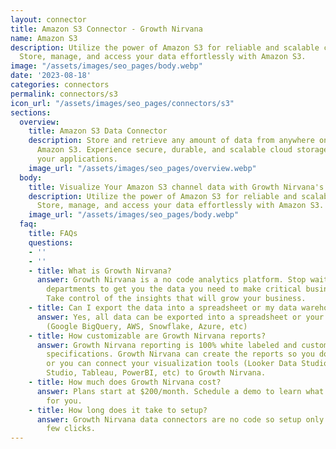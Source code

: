 ```yaml
---
layout: connector
title: Amazon S3 Connector - Growth Nirvana
name: Amazon S3
description: Utilize the power of Amazon S3 for reliable and scalable cloud storage.
  Store, manage, and access your data effortlessly with Amazon S3.
image: "/assets/images/seo_pages/body.webp"
date: '2023-08-18'
categories: connectors
permalink: connectors/s3
icon_url: "/assets/images/seo_pages/connectors/s3"
sections:
  overview:
    title: Amazon S3 Data Connector
    description: Store and retrieve any amount of data from anywhere on the web with
      Amazon S3. Experience secure, durable, and scalable cloud storage solution for
      your applications.
    image_url: "/assets/images/seo_pages/overview.webp"
  body:
    title: Visualize Your Amazon S3 channel data with Growth Nirvana's Amazon S3 Connector
    description: Utilize the power of Amazon S3 for reliable and scalable cloud storage.
      Store, manage, and access your data effortlessly with Amazon S3.
    image_url: "/assets/images/seo_pages/body.webp"
  faq:
    title: FAQs
    questions:
    - ''
    - ''
    - title: What is Growth Nirvana?
      answer: Growth Nirvana is a no code analytics platform. Stop waiting for other
        departments to get you the data you need to make critical business decisions.
        Take control of the insights that will grow your business.
    - title: Can I export the data into a spreadsheet or my data warehouse?
      answer: Yes, all data can be exported into a spreadsheet or your data warehouse
        (Google BigQuery, AWS, Snowflake, Azure, etc)
    - title: How customizable are Growth Nirvana reports?
      answer: Growth Nirvana reporting is 100% white labeled and customized to your
        specifications. Growth Nirvana can create the reports so you don’t have to
        or you can connect your visualization tools (Looker Data Studio/Google Data
        Studio, Tableau, PowerBI, etc) to Growth Nirvana.
    - title: How much does Growth Nirvana cost?
      answer: Plans start at $200/month. Schedule a demo to learn what plan is best
        for you.
    - title: How long does it take to setup?
      answer: Growth Nirvana data connectors are no code so setup only requires a
        few clicks.
---
```

